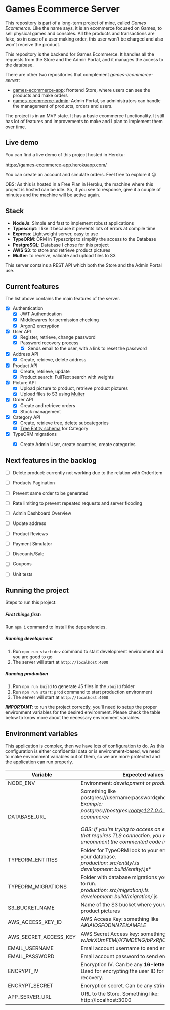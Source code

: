# Games Ecommerce Server
This repository is part of a long-term project of mine, called *Games Ecommerce*.
Like the name says, it is an ecommerce focused on Games, to sell physical games and consoles.
All the products and transactions are fake, so in case of a user making order, this user won't be charged and also won't receive the product.

This repository is the backend for Games Ecommerce. It handles all the requests from the Store and the Admin Portal, and it manages the access to the database.

There are other two repositories that complement *games-ecommerce-server*:

- [games-ecommerce-app](https://github.com/vitorbraga/games-ecommerce-app): frontend Store, where users can see the products and make orders
- [games-ecommerce-admin](https://github.com/vitorbraga/games-ecommerce-admin): Admin Portal, so administrators can handle the management of products, orders and users.



The project is in an MVP state. It has a basic ecommerce functionality. It still has lot of features and improvements to make and I plan to implement them over time.



## Live demo

You can find a live demo of this project hosted in Heroku:

https://games-ecommerce-app.herokuapp.com/

You can create an account and simulate orders. Feel free to explore it 😉

OBS: As this is hosted in a Free Plan in Heroku, the machine where this project is hosted can be idle. So, if you see to response, give it a couple of minutes and the machine will be active again.



## Stack

- **NodeJs**: Simple and fast to implement robust applications
- **Typescript**: I like it because it prevents lots of errors at compile time
- **Express**: Lightweight server, easy to use
- **TypeORM**: ORM in Typescript to simplify the access to the Database
- **PostgreSQL**: Database I chose for this project
- **AWS S3**: to store and retrieve product pictures
- **Multer**: to receive, validate and upload files to S3

This server contains a REST API which both the Store and the Admin Portal use.



## Current features

The list above contains the main features of the server.

- [x] Authentication	
  - [x] JWT Authentication
  - [x] Middlewares for permission checking
  - [x] Argon2 encryption
- [x] User API
  - [x] Register, retrieve, change password
  - [x] Password recovery process
    - [x] Sends email to the user, with a link to reset the password
- [x] Address API
  - [x] Create, retrieve, delete address
- [x] Product API
  - [x] Create, retrieve, update
  - [x] Product search: FullText search with weights
- [x] Picture API
  - [x] Upload picture to product, retrieve product pictures
  - [x] Upload files to S3 using [Multer](https://www.npmjs.com/package/multer)
- [x] Order API
  - [x] Create and retrieve orders
  - [x] Stock management
- [x] Category API
  - [x] Create, retrieve tree, delete subcategories
  - [x] [Tree Entity schema](https://orkhan.gitbook.io/typeorm/docs/tree-entities) for Category
- [x] TypeORM migrations
  - [x] Create Admin User, create countries, create categories



## Next features in the backlog

- [ ] Delete product: currently not working due to the relation with OrderItem
- [ ] Products Pagination
- [ ] Prevent same order to be generated
- [ ] Rate limiting to prevent repeated requests and server flooding
- [ ] Admin Dashboard Overview
- [ ] Update address
- [ ] Product Reviews
- [ ] Payment Simulator
- [ ] Discounts/Sale
- [ ] Coupons
- [ ] Unit tests



## Running the project

Steps to run this project:

##### First things first:

Run `npm i` command to install the dependencies.

##### Running development

1. Run `npm run start:dev` command to start development environment and you are good to go
2. The server will start at `http://localhost:4000`

##### Running production

1. Run `npm run build` to generate JS files in the `/build` folder
2. Run `npm run start:prod` command to start production environment
3. The server will start at `http://localhost:4000`

***IMPORTANT***: to run the project correctly, you'll need to setup the proper environment variables for the desired environment. Please check the table below to know more about the necessary environment variables.



## Environment variables

This application is complex, then we have lots of configuration to do. As this configuration is either confidential data or is environment-based, we need to make environment variables out of them, so we are more protected and the application can run properly.

| Variable              | Expected values                                              |
| --------------------- | ------------------------------------------------------------ |
| NODE_ENV              | Environment: *development* or *production*                   |
| DATABASE_URL          | Something like postgres://username:password@host:port/database<br />*Example: postgres://postgres:root@127.0.0.1:5432/games-ecommerce*<br /><br />*OBS: if you're trying to access an external database that requires TLS connection, you will need to uncomment the commented code in ormconfig.js* |
| TYPEORM_ENTITIES      | Folder for TypeORM look to your entities and build your database.<br />*production: src/entity/.t*s<br/>*development: build/entity/*.js*<br/> |
| TYPEORM_MIGRATIONS    | Folder with database migrations you want TypeORM to run.<br />*production: src/migration/.t*s<br/>*development: build/migration/*.js<br/> |
| S3_BUCKET_NAME        | Name of the S3 bucket where you will store the product pictures |
| AWS_ACCESS_KEY_ID     | AWS Access Key: something like *AKIAIOSFODNN7EXAMPLE*        |
| AWS_SECRET_ACCESS_KEY | AWS Secret Access key: something like *wJalrXUtnFEMI/K7MDENG/bPxRfiCYEXAMPLEKEY* |
| EMAIL_USERNAME        | Email account username to send emails to the users           |
| EMAIL_PASSWORD        | Email account password to send emails to the users           |
| ENCRYPT_IV            | Encryption IV. Can be any **16-letter string**.<br />Used for encrypting the user ID for password recovery. |
| ENCRYPT_SECRET        | Encryption secret. Can be any string.                        |
| APP_SERVER_URL        | URL to the Store. Something like: http://localhost:3000      |



